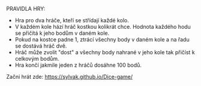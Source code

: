 PRAVIDLA HRY:

- Hra pro dva hráče, kteří se střídají každé kolo.
- V každém kole hází hráč kostkou kolikrát chce. Hodnota každého hodu se přičítá k jeho bodům v daném kole.
- Pokud na kostce padne 1, ztrácí všechny body v daném kole a na řadu se dostává hráč dvě.
- Hráč může zvolit "dost" a všechny body nahrané v jeho kole tak přičíst k celkovým bodům. 
- Hra končí jakmile jeden z hráčů dosáhne 100 bodů.

Začni hrát zde: https://sylvak.github.io/Dice-game/
